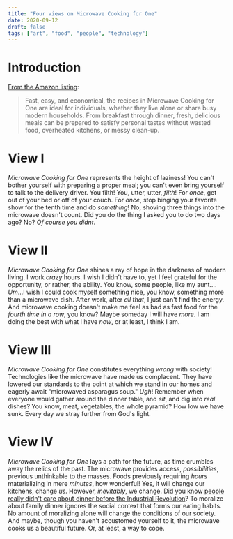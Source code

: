 ```yaml
---
title: "Four views on Microwave Cooking for One"
date: 2020-09-12
draft: false
tags: ["art", "food", "people", "technology"]
---
```

# Introduction
[From the Amazon listing](https://www.amazon.com/Microwave-Cooking-One-Marie-Smith/dp/1565546660):
> Fast, easy, and economical, the recipes in Microwave Cooking for One are ideal for individuals, whether they live alone or share busy modern households. From breakfast through dinner, fresh, delicious meals can be prepared to satisfy personal tastes without wasted food, overheated kitchens, or messy clean-up.
# View I
_Microwave Cooking for One_ represents the height of laziness! You can't bother yourself with preparing a proper meal; you can't even bring yourself to talk to the delivery driver. You filth! You, utter, utter, _filth_! For _once_, get out of your bed or off of your couch. For _once_, stop binging your favorite show for the tenth time and do _something_! No, shoving three things into the microwave doesn't count. Did you do the thing I asked you to do two days ago? No? _Of course you didnt_.
# View II
_Microwave Cooking for One_ shines a ray of hope in the darkness of modern living. I work _crazy_ hours. I wish I didn't have to, yet I feel grateful for the opportunity, or rather, the ability. You know, some people, like my aunt.... _Um_...I wish I could cook myself something nice, you know, something more than a microwave dish. After work, after _all that_, I just can't find the energy. And microwave cooking doesn't make me feel as bad as fast food for the _fourth time in a row_, you know? Maybe someday I will have _more_. I am doing the best with what I have _now_, or at least, I think I am.
# View III
_Microwave Cooking for One_ constitutes everything _wrong_ with society! Technologies like the microwave have made us complacent. They have lowered our standards to the point at which we stand in our homes and eagerly await "microwaved asparagus soup." _Ugh_! Remember when everyone would gather around the dinner table, and _sit_, and dig into _real_ dishes? You know, meat, vegetables, the whole pyramid? How low we have sunk. Every day we stray further from God's light.
# View IV
_Microwave Cooking for One_ lays a path for the future, as time crumbles away the relics of the past. The microwave provides access, _possibilities_, previous unthinkable to the masses. Foods previously requiring _hours_ materializing in mere _minutes_, how wonderful! Yes, it will change our kitchens, change _us_. However, _inevitably_, we change. Did you know [people really didn't care about dinner before the Industrial Revolution](https://www.eater.com/ad/18285548/evolution-family-dinner-history)? To moralize about family dinner ignores the social context that forms our eating habits. No amount of moralizing alone will change the conditions of our society. And maybe, though you haven't accustomed yourself to it, the microwave cooks us a beautiful future. Or, at least, a way to cope.
